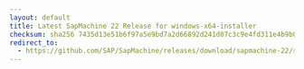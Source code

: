 ```yaml
---
layout: default
title: Latest SapMachine 22 Release for windows-x64-installer
checksum: sha256 7435d13e51b6f97a5e9bd7a2d66892d241d07c3c9e4fd311e4b9b0a8afca8f3a
redirect_to:
  - https://github.com/SAP/SapMachine/releases/download/sapmachine-22/sapmachine-jre-22_windows-x64_bin.msi
---
```

